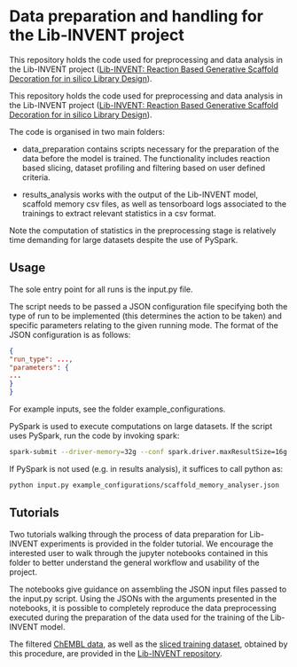 # Data preparation and handling for the Lib-INVENT project

This repository holds the code used for preprocessing and data analysis in the Lib-INVENT project
([Lib-INVENT: Reaction Based Generative Scaffold Decoration for in silico Library Design](https://chemrxiv.org/articles/preprint/Lib-INVENT_Reaction_Based_Generative_Scaffold_Decoration_for_in_silico_Library_Design/14473980 "ChemRxiv preprint")).

This repository holds the code used for preprocessing and data analysis in the Lib-INVENT project
([Lib-INVENT: Reaction Based Generative Scaffold Decoration for in silico Library Design](https://chemrxiv.org/articles/preprint/Lib-INVENT_Reaction_Based_Generative_Scaffold_Decoration_for_in_silico_Library_Design/14473980 "ChemRxiv preprint")).

The code is organised
in two main folders:

- data_preparation contains scripts necessary for the preparation of the data before the model is trained. The functionality
  includes reaction based slicing, dataset profiling and filtering based on user defined criteria.

- results_analysis works with the output of the Lib-INVENT model, scaffold memory csv files, as well as tensorboard logs
  associated to the trainings to extract relevant statistics in a csv format.

Note the computation of statistics in the preprocessing stage is relatively time demanding for large datasets despite
the use of PySpark.

## Usage

The sole entry point for all runs is the input.py file.

The script needs to be passed a JSON configuration file specifying both the type of run to be implemented (this determines
the action to be taken) and specific parameters relating to the given running mode. The format of the JSON configuration
is as follows:

```json
{
"run_type": ...,
"parameters": {
...
}
}
```

For example inputs, see the folder example_configurations.

PySpark is used to execute computations on large datasets. If the script uses PySpark, run the code by invoking spark:

```bash
spark-submit --driver-memory=32g --conf spark.driver.maxResultSize=16g input.py example_configurations/smiles_randomiser.json
```

If PySpark is not used (e.g. in results analysis), it suffices to call python as:

```bash
python input.py example_configurations/scaffold_memory_analyser.json
```

## Tutorials

Two tutorials walking through the process of data preparation for Lib-INVENT experiments is provided in the folder
tutorial. We encourage the interested user to walk through the jupyter notebooks contained in this folder to better understand the
general workflow and usability of the project.

The notebooks give guidance on assembling the JSON input files passed to the input.py script.
Using the JSONs with the arguments presented in the notebooks, it is possible to completely reproduce the data preprocessing
executed during the preparation of the data used for the training of the Lib-INVENT model.

The filtered [ChEMBL data](https://github.com/MolecularAI/Lib-INVENT/blob/main/training_sets/purged_chembl_sliced.smi.gz), as well as the [sliced training dataset](https://github.com/MolecularAI/Lib-INVENT/blob/main/training_sets/chembl_train.gz), obtained by this procedure, are provided in the
[Lib-INVENT repository](https://github.com/MolecularAI/Lib-INVENT "Lib-INVENT GitHub").
